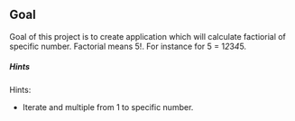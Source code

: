 ## Goal

Goal of this project is to create application which will calculate factiorial of specific number. Factorial means 5!. For instance for 5 = 1*2*3*4*5.

##### Hints
Hints:
* Iterate and multiple from 1 to specific number.
